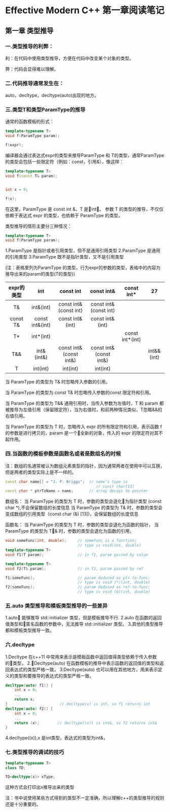 # Effective Modern C++ 第一章阅读笔记

## 第一章 类型推导

### 一.类型推导的利弊：

利：在代码中使用类型推导，方便在代码中改变某个对象的类型。

弊：代码会显得难以理解。

### 二.代码推导通常发生在：
auto，decltype，decltype(auto)出现的地方。


### 三.类型T和类型ParamType的推导

通常的函数模板的形式：
```cpp
template<typename T> 
void f(ParamType param);

f(expr);
```
编译器会通过表达式expr的类型来推导ParamType 和 T的类型，通常ParamType的类型会包括一些限定符（例如：const，引用&），像这样：
```cpp
template<typename T> 
void f(const T& param);


int x = 0;

f(x);
```
在这里，ParamType 是 const int &，T 是int。
参数 T 的类型的推导，不仅仅依赖于表达式 expr 的类型，也依赖于 ParamType 的类型。

类型推导的情形主要分三种情况：

```cpp
template<typename T> 
void f(ParamType param);
```

1.ParamType 是指针或者引用类型，但不是通用引用类型
2.ParamType 是通用的引用类型
3.ParamType 既不是指针类型，又不是引用类型

(注：表格里列为ParamType 的类型，行为expr的参数的类型，表格中的内容为推导出来的param的类型(T的类型))

| expr的类型    |  int           |  const int             | const int&             | const int*     | 27         |
| :----------: | :------------: | :--------------------: | :--------------------: | :-------------:| :--------: |
| T&           | int&(int)      | const int&(const int)  | const int&(const int)  |
| const T&     | const int&(int)| const int&(int)        | const int&(int)        |
| T*           | int*(int)      |                        |                        | const int*(int)|
| T&&          | int&(int&)     | const int&(const int&) | const int&(const int&) |                | int&&(int) |
| T            | int(int)       | int(int)               | int(int)               |

当 ParamType 的类型为 T& 时忽略传入参数的引用。

当 ParamType 的类型为 const T& 时忽略传入参数的const 限定符和引用。


当 ParamType 的类型为 T&& 通用引用时，当传入参数为左值时，T 和 param 都被推导为左值引用（保留限定符），当为右值时，和前两种情况类似，T忽略&&的右值引用。

当 ParamType 的类型为 T 时，忽略传入 expr 的所有限定符和引用，表示函数 f 的参数是进行拷贝的，param 是一个全新的对象，传入的 expr 的限定符对其不起作用。

### 四.当函数的模板参数是函数名或者是数组名的时候

注：数组的名通常被认为数组元素类型的指针，因为通常两者在使用中可以互换，但是两者的类型实际上是不一样的。

```cpp
const char name[] = "J. P. Briggs";  // name's type is
                                        // const char[13]
const char * ptrToName = name;       // array decays to pointer
```

数组名：
当 ParamType 的类型为 T 时，参数的类型会退化为指针类型 (const char *),不会保留数组的长度信息
当 ParamType 的类型为 T& 时，参数的类型会变成数组的引用类型（const char (&) [13])，会保留数组的长度信息

函数名：
当 ParamType 的类型为 T 时，参数的类型会退化为函数的指针，
当 ParamType 的类型为 T& 时，参数的类型会退化为函数的引用，
```cpp
void someFunc(int, double);     // someFunc is a function;
                                // type is void(int, double)
template<typename T>
void f1(T param);               // in f1, param passed by value

template<typename T>
void f2(T& param);              // in f2, param passed by ref

f1(someFunc);                   // param deduced as ptr-to-func;
                                // type is void (*)(int, double)
f2(someFunc);                   // param deduced as ref-to-func;
                                // type is void (&)(int, double)
```

### 五.auto 类型推导和模板类型推导的一些差异

1.auto 能够推导 std::initializer 类型，但是模板推导不行.
2.auto 在函数的返回值类型和匿名函数的参数中，无法推导 std::initializer 类型。
3.其他的类型推导都和模板类型推导一致。

### 六.decltype 

1.Decltype 在c++11 中常用来表示是模板函数中返回值得类型依赖于传入参数的类型，
2.Decltype(auto) 在函数模板的推导中表示函数的返回值的类型和返回表达式的类型严格一致，
3.Decltype(auto) 也可以用在其他地方，用来表示定义的类型和要推导的表达式的类型严格一致。

```cpp
decltype(auto) f1() {
    int x = 0; 
    ...
    return x;
}                       // decltype(x) is int, so f1 returns int
decltype(auto) f2() {
    int x = 0;
    ...
    return (x);        // decltype((x)) is int&, so f2 returns int&
}

```
4.decltype((x)),x 是int类型，表达式的类型为int&，

### 七.类型推导的调试的技巧
```cpp
template<typename T>
class TD;

TD<decltype(x)> xType;
```
这种方式会打印出x推导出来的类型

注：书中说使用某些方式得到的类型不一定准确，所以理解c++的类型推导的规则还是十分重要的。
